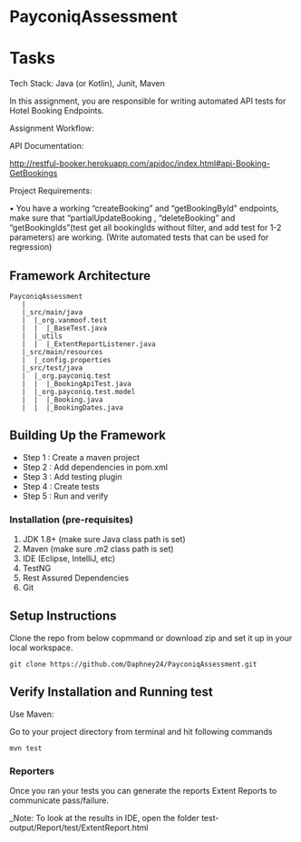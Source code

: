 # PayconiqAssessment


# Tasks
Tech Stack: Java (or Kotlin), Junit, Maven

In this assignment, you are responsible for writing automated API tests for Hotel Booking Endpoints.

Assignment Workflow:

API Documentation:

http://restful-booker.herokuapp.com/apidoc/index.html#api-Booking-GetBookings

Project Requirements:

• You have a working “createBooking” and “getBookingById” endpoints, make sure that “partialUpdateBooking , “deleteBooking” and “getBookingIds”(test get all bookingIds
without filter, and add test for 1-2 parameters) are working. (Write automated tests that can be used for regression) 

Framework Architecture
--------------
    PayconiqAssessment
	   |
       |_src/main/java
       |  |_org.vanmoof.test
       |  |  |_BaseTest.java   
       |  |_utils
       |  |  |_ExtentReportListener.java
	   |_src/main/resources
       |  |_config.properties
	   |_src/test/java
       |  |_org.payconiq.test
	   |  |  |_BookingApiTest.java
       |  |_org.payconiq.test.model
       |  |  |_Booking.java
       |  |  |_BookingDates.java

   
Building Up the Framework
--------------
	
* Step 1 : Create a maven project
* Step 2 : Add dependencies in pom.xml
* Step 3 : Add testing plugin
* Step 4 : Create tests
* Step 5 : Run and verify

### Installation (pre-requisites)
1. JDK 1.8+ (make sure Java class path is set)
2. Maven (make sure .m2 class path is set)
3. IDE (Eclipse, IntelliJ, etc)
4. TestNG
5. Rest Assured Dependencies
6. Git

Setup Instructions
--------------
Clone the repo from below copmmand or download zip and set it up in your local workspace.
```
git clone https://github.com/Daphney24/PayconiqAssessment.git
```

Verify Installation and Running test
--------------
Use Maven:
	
Go to your project directory from terminal and hit following commands
```
mvn test
```
	
	
### Reporters
	
Once you ran your tests you can generate the reports Extent Reports to communicate pass/failure.

_Note: To look at the results in IDE, open the folder test-output/Report/test/ExtentReport.html 
